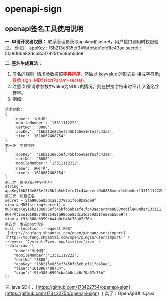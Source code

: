 # openapi-sign
## openapi签名工具使用说明
**一. 申请开发者权限：**
联系管理员获取appkey和secret，用户接口调用时权限验证。
例如：
appKey : 16b213e835ef345bfb5eb1efe1fc43ae
secret : 5fa906be83dca8c379251fe58bb5de9f

**二. 签名生成算法：**

1. 签名的规则: 请求参数按照<span class="colour" style="color:rgb(255, 0, 0)">**字典排序**</span>，然后以 keyvalue 的形式拼
接成字符串;<span class="colour" style="color:rgb(255, 0, 0)">最后 sign=MD5(sortParam+secret)</span>。
2. 注意:如果请求参数中value为NULL的情况，则在拼接字符串时不计
入签名字符串。
3. 例如:

```
请求参数：
{
    'name': '朱小明',
    'mobileNumber': '13311112222',
    'certNo': '8888',
    'appKey': '16b213e835ef345bfb5eb1efe1fc43ae',
    'time': '1610867408754'
}
第一步：字典排序
{
    'appKey': '16b213e835ef345bfb5eb1efe1fc43ae',
    'certNo': '8888',
    'mobileNumber': '13311112222',
    'name': '朱小明',
    'time': '1610867408754'
}
第二步：排序后拼keyvalue
string = appKey16b213e835ef345bfb5eb1efe1fc43aecertNo8888mobileNumber13311112222name
第三步：私钥签名
secret = 5fa906be83dca8c379251fe58bb5de9f
sign = MD5(string+secret) = MD5(appKey16b213e835ef345bfb5eb1efe1fc43aecertNo8888mobileNumber13311112222name朱小明time16108674087545fa906be83dca8c379251fe58bb5de9f)
sign = f9fe388a6999cba4b0cb46c70a07c76b
第四步：发送post请求
curl --location --request POST '[http://toufang.shpantai.com/open/pingan/user/import](http://toufang.shpantai.com/open/pingan/user/import)' \
--header 'Content-Type: application/json' \
--data-raw '{
    "name":"朱小明",
    "mobileNumber":"13311112222",
    "certNo":"8888",
    "appKey":"16b213e835ef345bfb5eb1efe1fc43ae",
    "time":"1610867408754",
    "sign":"f9fe388a6999cba4b0cb46c70a07c76b"
}'
```

三. java SDK：
[https://github.com/173422754/openapi-sign](https://github.com/173422754/openapi-sign)
工具了：OpenApiUtils.java
